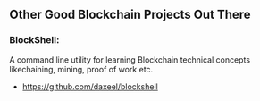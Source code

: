## Other Good Blockchain Projects Out There

### BlockShell:
A command line utility for learning Blockchain technical concepts likechaining, mining, proof of work etc.
* https://github.com/daxeel/blockshell